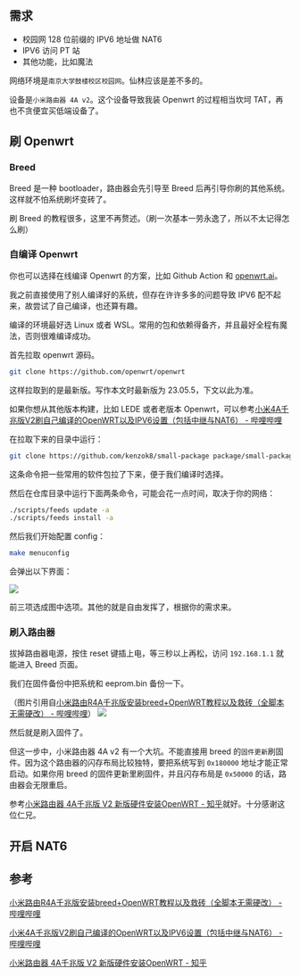 
## 需求
- 校园网 128 位前缀的 IPV6 地址做 NAT6
- IPV6 访问 PT 站
- 其他功能，比如魔法

网络环境是`南京大学鼓楼校区校园网`。仙林应该是差不多的。

设备是`小米路由器 4A v2`。这个设备导致我装 Openwrt 的过程相当坎坷 TAT，再也不贪便宜买低端设备了。

## 刷 Openwrt
### Breed
Breed 是一种 bootloader，路由器会先引导至 Breed 后再引导你刷的其他系统。这样就不怕系统刷坏变砖了。

刷 Breed 的教程很多，这里不再赘述。（刷一次基本一劳永逸了，所以不太记得怎么刷）

### 自编译 Openwrt
你也可以选择在线编译 Openwrt 的方案，比如 Github Action 和 [openwrt.ai](https://openwrt.ai)。

我之前直接使用了别人编译好的系统，但存在许许多多的问题导致 IPV6 配不起来，故尝试了自己编译，也还算有趣。

编译的环境最好选 Linux 或者 WSL。常用的包和依赖得备齐，并且最好全程有魔法，否则很难编译成功。

首先拉取 openwrt 源码。

```bash
git clone https://github.com/openwrt/openwrt
```

这样拉取到的是最新版。写作本文时最新版为 23.05.5，下文以此为准。

如果你想从其他版本构建，比如 LEDE 或者老版本 Openwrt，可以参考[小米4A千兆版V2刷自己编译的OpenWRT以及IPV6设置（包括中继与NAT6） - 哔哩哔哩](https://www.bilibili.com/read/cv23234832/)

在拉取下来的目录中运行：

```bash
git clone https://github.com/kenzok8/small-package package/small-package
```

这条命令把一些常用的软件包拉了下来，便于我们编译时选择。

然后在仓库目录中运行下面两条命令，可能会花一点时间，取决于你的网络：

```bash
./scripts/feeds update -a
./scripts/feeds install -a
```

然后我们开始配置 config：

```bash
make menuconfig
```

会弹出以下界面：

![](https://runzblog.oss-cn-hangzhou.aliyuncs.com/postimg/202411032345328.png)

前三项选成图中选项。其他的就是自由发挥了，根据你的需求来。



### 刷入路由器

拔掉路由器电源，按住 reset 键插上电，等三秒以上再松，访问 `192.168.1.1` 就能进入 Breed 页面。

我们在固件备份中把系统和 eeprom.bin 备份一下。

（图片引用自[小米路由R4A千兆版安装breed+OpenWRT教程以及救砖（全脚本无需硬改） - 哔哩哔哩](https://www.bilibili.com/read/cv25114361/)）
![](https://runzblog.oss-cn-hangzhou.aliyuncs.com/postimg/202411032348344.png)

然后就是刷入固件了。

但这一步中，小米路由器 4A v2 有一个大坑。不能直接用 breed 的`固件更新`刷固件。因为这个路由器的闪存布局比较独特，要把系统写到 `0x180000` 地址才能正常启动。如果你用 breed 的固件更新里刷固件，并且闪存布局是 `0x50000` 的话，路由器会无限重启。

参考[小米路由器 4A千兆版 V2 新版硬件安装OpenWRT - 知乎](https://zhuanlan.zhihu.com/p/680602138)就好。十分感谢这位仁兄。

## 开启 NAT6



## 参考
[小米路由R4A千兆版安装breed+OpenWRT教程以及救砖（全脚本无需硬改） - 哔哩哔哩](https://www.bilibili.com/read/cv25114361/)

[小米4A千兆版V2刷自己编译的OpenWRT以及IPV6设置（包括中继与NAT6） - 哔哩哔哩](https://www.bilibili.com/read/cv23234832/)

[小米路由器 4A千兆版 V2 新版硬件安装OpenWRT - 知乎](https://zhuanlan.zhihu.com/p/680602138)
